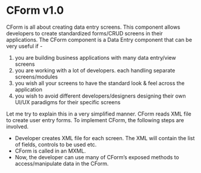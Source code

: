 # CForm v1.0 #
CForm is all about creating data entry screens. This component allows developers to create standardized forms/CRUD screens in their applications. The CForm component is a Data Entry component that can be very useful if -

  1. you are building business applications with many data entry/view screens
  1. you are working with a lot of developers. each handling separate screens/modules
  1. you wish all your screens to have the standard look & feel across the application
  1. you wish to avoid different developers/designers designing their own UI/UX paradigms for their specific screens

Let me try to explain this in a very simplified manner. CForm reads XML file to create user entry forms. To implement CForm, the following steps are involved.

  * Developer creates XML file for each screen. The XML will contain the list of fields, controls to be used etc.
  * CForm is called in an MXML.
  * Now, the developer can use many of CForm’s exposed methods to access/manipulate data in the CForm.